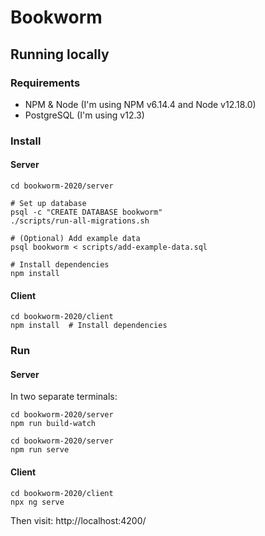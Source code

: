 # Bookworm

## Running locally

### Requirements

- NPM & Node (I'm using NPM v6.14.4 and Node v12.18.0)
- PostgreSQL (I'm using v12.3)

### Install

#### Server

```
cd bookworm-2020/server

# Set up database
psql -c "CREATE DATABASE bookworm"
./scripts/run-all-migrations.sh

# (Optional) Add example data
psql bookworm < scripts/add-example-data.sql

# Install dependencies
npm install
```

#### Client

```
cd bookworm-2020/client
npm install  # Install dependencies
```

### Run

#### Server

In two separate terminals:

```
cd bookworm-2020/server
npm run build-watch
```

```
cd bookworm-2020/server
npm run serve
```

#### Client

```
cd bookworm-2020/client
npx ng serve
```

Then visit: http://localhost:4200/

